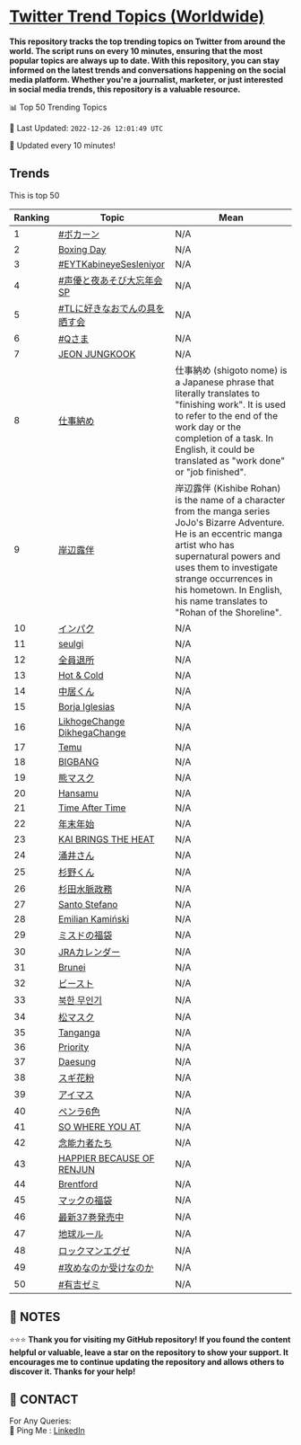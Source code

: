 [Twitter Trend Topics (Worldwide)](https://github.com/ErcinDedeoglu/Twitter-Trend-Topics)
==========

**This repository tracks the top trending topics on Twitter from around the world. 
The script runs on every 10 minutes, ensuring that the most popular topics are always up to date. 
With this repository, you can stay informed on the latest trends and conversations happening on the social media platform. 
Whether you're a journalist, marketer, or just interested in social media trends, this repository is a valuable resource.**


📊 Top 50 Trending Topics

📆 Last Updated: `2022-12-26 12:01:49 UTC`

🔧 Updated every 10 minutes!


## Trends

This is top 50

| Ranking | Topic | Mean |
| ------- | ------------ | ------------ |
| 1 | [#ボカーン](http://twitter.com/search?q=%23%e3%83%9c%e3%82%ab%e3%83%bc%e3%83%b3) | N/A |
| 2 | [Boxing Day](http://twitter.com/search?q=Boxing+Day) | N/A |
| 3 | [#EYTKabineyeSesleniyor](http://twitter.com/search?q=%23EYTKabineyeSesleniyor) | N/A |
| 4 | [#声優と夜あそび大忘年会SP](http://twitter.com/search?q=%23%e5%a3%b0%e5%84%aa%e3%81%a8%e5%a4%9c%e3%81%82%e3%81%9d%e3%81%b3%e5%a4%a7%e5%bf%98%e5%b9%b4%e4%bc%9aSP) | N/A |
| 5 | [#TLに好きなおでんの具を晒す会](http://twitter.com/search?q=%23TL%e3%81%ab%e5%a5%bd%e3%81%8d%e3%81%aa%e3%81%8a%e3%81%a7%e3%82%93%e3%81%ae%e5%85%b7%e3%82%92%e6%99%92%e3%81%99%e4%bc%9a) | N/A |
| 6 | [#Qさま](http://twitter.com/search?q=%23Q%e3%81%95%e3%81%be) | N/A |
| 7 | [JEON JUNGKOOK](http://twitter.com/search?q=JEON+JUNGKOOK) | N/A |
| 8 | [仕事納め](http://twitter.com/search?q=%e4%bb%95%e4%ba%8b%e7%b4%8d%e3%82%81) | 仕事納め (shigoto nome) is a Japanese phrase that literally translates to "finishing work". It is used to refer to the end of the work day or the completion of a task. In English, it could be translated as "work done" or "job finished". |
| 9 | [岸辺露伴](http://twitter.com/search?q=%e5%b2%b8%e8%be%ba%e9%9c%b2%e4%bc%b4) | 岸辺露伴 (Kishibe Rohan) is the name of a character from the manga series JoJo's Bizarre Adventure. He is an eccentric manga artist who has supernatural powers and uses them to investigate strange occurrences in his hometown. In English, his name translates to "Rohan of the Shoreline". |
| 10 | [インパク](http://twitter.com/search?q=%e3%82%a4%e3%83%b3%e3%83%91%e3%82%af) | N/A |
| 11 | [seulgi](http://twitter.com/search?q=seulgi) | N/A |
| 12 | [全員退所](http://twitter.com/search?q=%e5%85%a8%e5%93%a1%e9%80%80%e6%89%80) | N/A |
| 13 | [Hot & Cold](http://twitter.com/search?q=Hot+%26+Cold) | N/A |
| 14 | [中居くん](http://twitter.com/search?q=%e4%b8%ad%e5%b1%85%e3%81%8f%e3%82%93) | N/A |
| 15 | [Borja Iglesias](http://twitter.com/search?q=Borja+Iglesias) | N/A |
| 16 | [LikhogeChange DikhegaChange](http://twitter.com/search?q=LikhogeChange+DikhegaChange) | N/A |
| 17 | [Temu](http://twitter.com/search?q=Temu) | N/A |
| 18 | [BIGBANG](http://twitter.com/search?q=BIGBANG) | N/A |
| 19 | [熊マスク](http://twitter.com/search?q=%e7%86%8a%e3%83%9e%e3%82%b9%e3%82%af) | N/A |
| 20 | [Hansamu](http://twitter.com/search?q=Hansamu) | N/A |
| 21 | [Time After Time](http://twitter.com/search?q=Time+After+Time) | N/A |
| 22 | [年末年始](http://twitter.com/search?q=%e5%b9%b4%e6%9c%ab%e5%b9%b4%e5%a7%8b) | N/A |
| 23 | [KAI BRINGS THE HEAT](http://twitter.com/search?q=KAI+BRINGS+THE+HEAT) | N/A |
| 24 | [涌井さん](http://twitter.com/search?q=%e6%b6%8c%e4%ba%95%e3%81%95%e3%82%93) | N/A |
| 25 | [杉野くん](http://twitter.com/search?q=%e6%9d%89%e9%87%8e%e3%81%8f%e3%82%93) | N/A |
| 26 | [杉田水脈政務](http://twitter.com/search?q=%e6%9d%89%e7%94%b0%e6%b0%b4%e8%84%88%e6%94%bf%e5%8b%99) | N/A |
| 27 | [Santo Stefano](http://twitter.com/search?q=Santo+Stefano) | N/A |
| 28 | [Emilian Kamiński](http://twitter.com/search?q=Emilian+Kami%c5%84ski) | N/A |
| 29 | [ミスドの福袋](http://twitter.com/search?q=%e3%83%9f%e3%82%b9%e3%83%89%e3%81%ae%e7%a6%8f%e8%a2%8b) | N/A |
| 30 | [JRAカレンダー](http://twitter.com/search?q=JRA%e3%82%ab%e3%83%ac%e3%83%b3%e3%83%80%e3%83%bc) | N/A |
| 31 | [Brunei](http://twitter.com/search?q=Brunei) | N/A |
| 32 | [ビースト](http://twitter.com/search?q=%e3%83%93%e3%83%bc%e3%82%b9%e3%83%88) | N/A |
| 33 | [북한 무인기](http://twitter.com/search?q=%eb%b6%81%ed%95%9c+%eb%ac%b4%ec%9d%b8%ea%b8%b0) | N/A |
| 34 | [松マスク](http://twitter.com/search?q=%e6%9d%be%e3%83%9e%e3%82%b9%e3%82%af) | N/A |
| 35 | [Tanganga](http://twitter.com/search?q=Tanganga) | N/A |
| 36 | [Priority](http://twitter.com/search?q=Priority) | N/A |
| 37 | [Daesung](http://twitter.com/search?q=Daesung) | N/A |
| 38 | [スギ花粉](http://twitter.com/search?q=%e3%82%b9%e3%82%ae%e8%8a%b1%e7%b2%89) | N/A |
| 39 | [アイマス](http://twitter.com/search?q=%e3%82%a2%e3%82%a4%e3%83%9e%e3%82%b9) | N/A |
| 40 | [ペンラ6色](http://twitter.com/search?q=%e3%83%9a%e3%83%b3%e3%83%a96%e8%89%b2) | N/A |
| 41 | [SO WHERE YOU AT](http://twitter.com/search?q=SO+WHERE+YOU+AT) | N/A |
| 42 | [念能力者たち](http://twitter.com/search?q=%e5%bf%b5%e8%83%bd%e5%8a%9b%e8%80%85%e3%81%9f%e3%81%a1) | N/A |
| 43 | [HAPPIER BECAUSE OF RENJUN](http://twitter.com/search?q=HAPPIER+BECAUSE+OF+RENJUN) | N/A |
| 44 | [Brentford](http://twitter.com/search?q=Brentford) | N/A |
| 45 | [マックの福袋](http://twitter.com/search?q=%e3%83%9e%e3%83%83%e3%82%af%e3%81%ae%e7%a6%8f%e8%a2%8b) | N/A |
| 46 | [最新37巻発売中](http://twitter.com/search?q=%e6%9c%80%e6%96%b037%e5%b7%bb%e7%99%ba%e5%a3%b2%e4%b8%ad) | N/A |
| 47 | [地球ルール](http://twitter.com/search?q=%e5%9c%b0%e7%90%83%e3%83%ab%e3%83%bc%e3%83%ab) | N/A |
| 48 | [ロックマンエグゼ](http://twitter.com/search?q=%e3%83%ad%e3%83%83%e3%82%af%e3%83%9e%e3%83%b3%e3%82%a8%e3%82%b0%e3%82%bc) | N/A |
| 49 | [#攻めなのか受けなのか](http://twitter.com/search?q=%23%e6%94%bb%e3%82%81%e3%81%aa%e3%81%ae%e3%81%8b%e5%8f%97%e3%81%91%e3%81%aa%e3%81%ae%e3%81%8b) | N/A |
| 50 | [#有吉ゼミ](http://twitter.com/search?q=%23%e6%9c%89%e5%90%89%e3%82%bc%e3%83%9f) | N/A |




## 📝 NOTES

⭐⭐⭐ **Thank you for visiting my GitHub repository! If you found the content helpful or valuable, leave a star on the repository to show your support. It encourages me to continue updating the repository and allows others to discover it. Thanks for your help!**

## 📨 CONTACT

 For Any Queries:  
            🏓 Ping Me : [LinkedIn](https://www.linkedin.com/in/ercindedeoglu/)